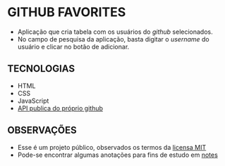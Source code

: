 # GITHUB FAVORITES
- Aplicação que cria tabela com os usuários do _github_ selecionados.
- No campo de pesquisa da aplicação, basta digitar o _username_ do usuário e clicar no botão de adicionar.
## TECNOLOGIAS
- HTML
- CSS
- JavaScript
- [API publica do próprio github](https://api.github.com/users/username)
## OBSERVAÇÕES
- Esse é um projeto público, observados os termos da [licensa MIT](./LICENSE)
- Pode-se encontrar algumas anotações para fins de estudo em [notes](./notes.md) 
